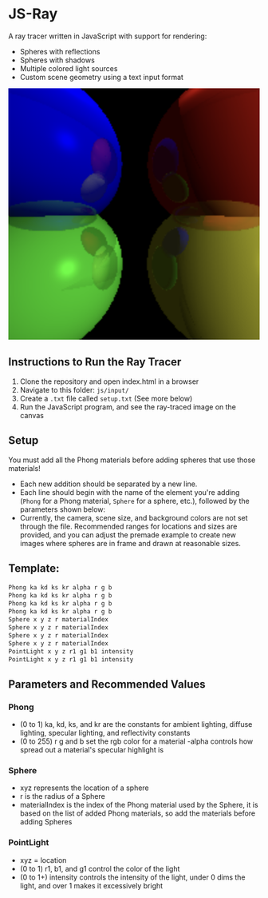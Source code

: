 # JS-Ray
A ray tracer written in JavaScript with support for rendering:
- Spheres with reflections
- Spheres with shadows
- Multiple colored light sources
- Custom scene geometry using a text input format

![colorful example](Examples/reflectionTestForFun.png)


## Instructions to Run the Ray Tracer

1. Clone the repository and open index.html in a browser
2. Navigate to this folder: `js/input/`
3. Create a `.txt` file called `setup.txt` (See more below)
4. Run the JavaScript program, and see the ray-traced image on the canvas

## Setup

You must add all the Phong materials before adding spheres that use those materials!

- Each new addition should be separated by a new line.
- Each line should begin with the name of the element you're adding (`Phong` for a Phong material, `Sphere` for a sphere, etc.), followed by the parameters shown below:
- Currently, the camera, scene size, and background colors are not set through the file. Recommended ranges for locations and sizes are provided, and you can adjust the premade example to create new images where spheres are in frame and drawn at reasonable sizes.


## Template: 
```
Phong ka kd ks kr alpha r g b 
Phong ka kd ks kr alpha r g b 
Phong ka kd ks kr alpha r g b 
Phong ka kd ks kr alpha r g b 
Sphere x y z r materialIndex 
Sphere x y z r materialIndex 
Sphere x y z r materialIndex 
Sphere x y z r materialIndex 
PointLight x y z r1 g1 b1 intensity 
PointLight x y z r1 g1 b1 intensity
```

## Parameters and Recommended Values 
### Phong 
- (0 to 1) ka, kd, ks, and kr are the constants for ambient lighting, diffuse lighting, specular lighting, and reflectivity constants 
- (0 to 255) r g and b set the rgb color for a material 
-alpha controls how spread out a material's specular highlight is 

### Sphere
- xyz represents the location of a sphere 
- r is the radius of a Sphere
- materialIndex is the index of the Phong material used by the Sphere, it is based on the list of added Phong materials, so add the materials before adding Spheres 

### PointLight 
- xyz = location 
- (0 to 1) r1, b1, and g1 control the color of the light 
- (0 to 1+) intensity controls the intensity of the light, under 0 dims the light, and over 1 makes it excessively bright 
